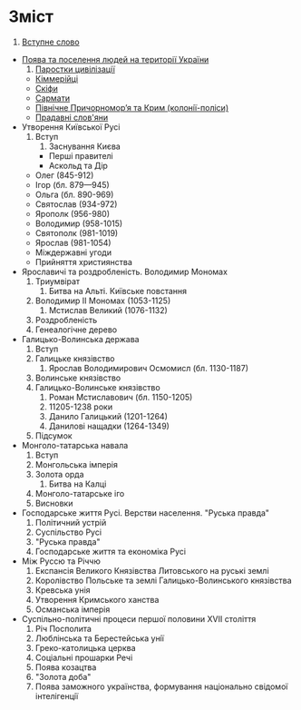 # Зміст

1. [Вступне слово](vstup.md)
* [Поява та поселення людей на території України](1/poyava_ta_poselennya_lyudei_na_teritor_ukrani.md)
   1. [Паростки цивілізації](1/parostki_tsivlzats.md)
   * [Кіммерійці](1/kimmerits.md)
   * [Скіфи](1/skfi.md)
   * [Сармати](1/sarmati.md)
   * [Пiвнiчне Причорномор’я та Крим (колонiї-полiси)](1/pivnichne_prichornomorya_ta_krim_koloni-polisi.md)
   * [Прадавні слов'яни](1/pradavn_slovyani.md)
* Утворення Київської Русi
   1. Вступ
       1. Заснування Києва
       * Першi правителi
       * Аскольд та Дiр
   * Олег (845-912)
   * Iгор (бл. 879—945)
   * Ольга (бл. 890-969)
   * Святослав (934-972)
   * Ярополк (956-980)
   * Володимир (958-1015)
   * Святополк (981-1019)
   * Ярослав (981-1054)
   * Мiждержавнi угоди
   * Прийняття християнства
* Ярославичi та роздробленiсть. Володимир Мономах
    1. Триумвірат
        1. Битва на Альті. Київське повстання
    2. Володимир ІІ Мономах (1053-1125)
        1. Мстислав Великий (1076-1132)
    3. Роздробленість
    4. Генеалогічне дерево
* Галицько-Волинська держава
    1. Вступ
    2. Галицьке князівство
        1. Ярослав Володимирович Осмомисл (бл. 1130-1187)
    3. Волинське князівство
    4. Галицько-Волинське князівство
        1. Роман Мстиславович (бл. 1150-1205)
        2. 11205-1238 роки
        3. Данило Галицький (1201-1264)
        4. Данилові нащадки (1264-1349)
    5. Підсумок
* Монголо-татарська навала
    1. Вступ
    2. Монгольська імперія
    3. Золота орда
        1. Битва на Калці
    4. Монголо-татарське іго
    5. Висновки
* Господарське життя Русi. Верстви населення. "Руська правда"
    1. Політичний устрій
    2. Суспільство Русі
    3. "Руська правда"
    4. Господарське життя та економіка Русі
* Між Руссю та Річчю
    1. Експансія Великого Князівства Литовського на руські землі
    2. Королівство Польське та землі Галицько-Волинського князівства
    3. Кревська унiя
    3. Утворення Кримського ханства 
    4. Османська імперія
* Суспiльно-полiтичнi процеси першої половини XVII століття
    1. Рiч Посполита
    2. Люблiнська та Берестейська унiї
    3. Греко-католицька церква
    4. Соцiальнi прошарки Речi
    5. Поява козацтва
    5. "Золота доба"
    6. Поява заможного українства, формування нацiонально свiдомої iнтелiгенцiї